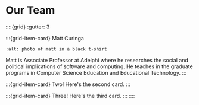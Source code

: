 Our Team
========

::::{grid}
:gutter: 3

:::{grid-item-card} Matt Curinga
```{image} res/mxc.jpg
:alt: photo of matt in a black t-shirt
```
Matt is Associate Professor at Adelphi where he researches the social and political implications of software and computing. He teaches in the graduate programs in Computer Science Education and Educational Technology.
:::

:::{grid-item-card} Two!
Here's the second card.
:::

:::{grid-item-card} Three!
Here's the third card.
:::
::::